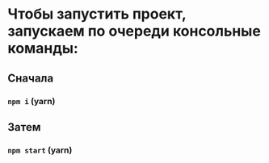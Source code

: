# Чтобы запустить проект, запускаем по очереди консольные команды:

## Сначала

### `npm i` (yarn)

## Затем

### `npm start` (yarn)